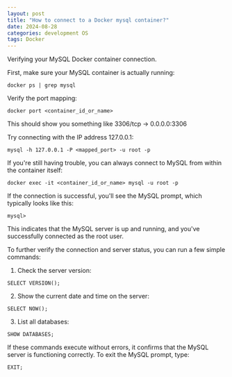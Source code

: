 ```yaml
---
layout: post
title: "How to connect to a Docker mysql container?"
date: 2024-08-28
categories: development OS
tags: Docker
---
```

Verifying your MySQL Docker container connection.

First, make sure your MySQL container is actually running:

```
docker ps | grep mysql
```

Verify the port mapping:
```
docker port <container_id_or_name>
```

This should show you something like 3306/tcp -> 0.0.0.0:3306

Try connecting with the IP address 127.0.0.1:

```
mysql -h 127.0.0.1 -P <mapped_port> -u root -p
```

If you're still having trouble, you can always connect to MySQL from within the container itself:
```
docker exec -it <container_id_or_name> mysql -u root -p
```

If the connection is successful, you'll see the MySQL prompt, which typically looks like this:
```
mysql>
```

This indicates that the MySQL server is up and running, and you've successfully connected as the root user.

To further verify the connection and server status, you can run a few simple commands:

1. Check the server version:
```
SELECT VERSION();
```

2. Show the current date and time on the server:
```
SELECT NOW();
```

3. List all databases:
```
SHOW DATABASES;
```

If these commands execute without errors, it confirms that the MySQL server is functioning correctly.
To exit the MySQL prompt, type:
```
EXIT;
```